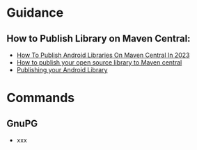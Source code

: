 # Guidance
## How to Publish Library on Maven Central:
- [How To Publish Android Libraries On Maven Central In 2023](https://medium.com/@vivekvashistha/how-to-publish-android-libraries-on-maven-central-in-2023-a96e3c327008)
- [How to publish your open source library to Maven central](https://medium.com/@scottyab/how-to-publish-your-open-source-library-to-maven-central-5178d9579c5)
- [Publishing your Android Library](https://umang91.medium.com/publishing-your-android-library-d97a31daf94d)

# Commands
## GnuPG
- xxx

